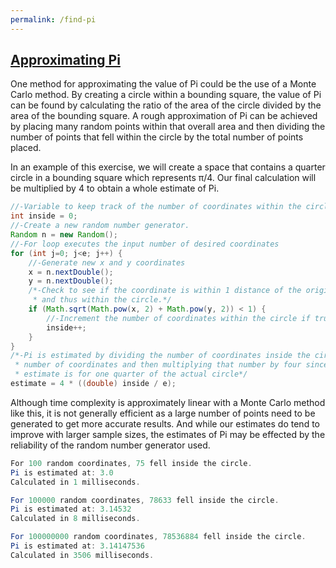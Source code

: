 ```yaml
---
permalink: /find-pi
---
```


## [Approximating Pi]()
One method for approximating the value of Pi could be the use of a Monte Carlo method.
By creating a circle within a bounding square, the value of Pi can be found by calculating the ratio of the area of the circle divided by the area of the bounding square.
A rough approximation of Pi can be achieved by placing many random points within that overall area and then dividing the number of points that fell within the circle by the total number of points placed.

In an example of this exercise, we will create a space that contains a quarter circle in a bounding square which represents π/4.
Our final calculation will be multiplied by 4 to obtain a whole estimate of Pi.

```java
//-Variable to keep track of the number of coordinates within the circle.
int inside = 0;
//-Create a new random number generator.
Random n = new Random();
//-For loop executes the input number of desired coordinates
for (int j=0; j<e; j++) {
	//-Generate new x and y coordinates
	x = n.nextDouble();
	y = n.nextDouble();
	/*-Check to see if the coordinate is within 1 distance of the origin
	 * and thus within the circle.*/
	if (Math.sqrt(Math.pow(x, 2) + Math.pow(y, 2)) < 1) {
		//-Increment the number of coordinates within the circle if true.
		inside++;
	}
}
/*-Pi is estimated by dividing the number of coordinates inside the circle by the total
 * number of coordinates and then multiplying that number by four since the original
 * estimate is for one quarter of the actual circle*/
estimate = 4 * ((double) inside / e);
```

Although time complexity is approximately linear with a Monte Carlo method like this, it is not generally efficient as a large number of points need to be generated to get more accurate results. And while our estimates do tend to improve with larger sample sizes, the estimates of Pi may be effected by the reliability of the random number generator used.

```java
For 100 random coordinates, 75 fell inside the circle.
Pi is estimated at: 3.0
Calculated in 1 milliseconds.

For 100000 random coordinates, 78633 fell inside the circle.
Pi is estimated at: 3.14532
Calculated in 8 milliseconds.

For 100000000 random coordinates, 78536884 fell inside the circle.
Pi is estimated at: 3.14147536
Calculated in 3506 milliseconds.
```
